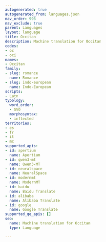 ```yaml
---
autogenerated: true
autogenerated_from: languages.json
nav_order: 993
nav_exclude: true
parent: Languages
layout: language
title: Occitan
description: Machine translation for Occitan
codes:
- oc
- oci
names:
- Occitan
family:
- slug: romance
  name: Romance
- slug: indo-european
  name: Indo-European
scripts:
- Latn
typology:
  word_order:
  - SVO
  morphosyntax:
  - inflected
territories:
- es
- fr
- it
- mc
supported_apis:
- id: apertium
  name: Apertium
- id: qwen3-mt
  name: Qwen3‑MT
- id: neuralspace
  name: NeuralSpace
- id: modernmt
  name: ModernMT
- id: baidu
  name: Baidu Translate
- id: alibaba
  name: Alibaba Translate
- id: google
  name: Google Translate
supported_qe_apis: []
seo:
  name: Machine translation for Occitan
  type: Language

---
```


